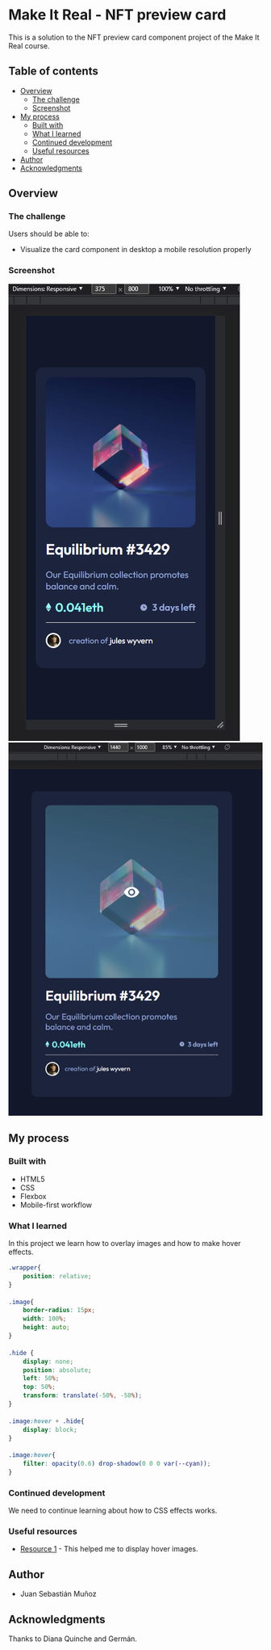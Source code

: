 # Make It Real - NFT preview card

This is a solution to the NFT preview card component project of the Make It Real course.

## Table of contents

- [Overview](#overview)
  - [The challenge](#the-challenge)
  - [Screenshot](#screenshot)
- [My process](#my-process)
  - [Built with](#built-with)
  - [What I learned](#what-i-learned)
  - [Continued development](#continued-development)
  - [Useful resources](#useful-resources)
- [Author](#author)
- [Acknowledgments](#acknowledgments)


## Overview

### The challenge

Users should be able to:

- Visualize the card component in desktop a mobile resolution properly

### Screenshot

![](./screenshots/mobile.png)
![](./screenshots/desktop.png)

## My process

### Built with

- HTML5
- CSS
- Flexbox
- Mobile-first workflow

### What I learned

In this project we learn how to overlay images and how to make hover effects.

```css
.wrapper{
    position: relative;
}

.image{
    border-radius: 15px;
    width: 100%;
    height: auto;
}

.hide {
    display: none;
    position: absolute;  
    left: 50%;
    top: 50%;                         
    transform: translate(-50%, -50%); 
}

.image:hover + .hide{
    display: block;
}

.image:hover{
    filter: opacity(0.6) drop-shadow(0 0 0 var(--cyan));
}
```


### Continued development

We need to continue learning about how to CSS effects works.

### Useful resources

- [Resource 1](https://www.w3schools.com/howto/howto_css_display_element_hover.asp) - This helped me to display hover images.

## Author

- Juan Sebastián Muñoz


## Acknowledgments

Thanks to Diana Quinche and Germán.